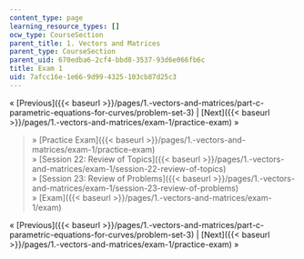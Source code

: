 ```yaml
---
content_type: page
learning_resource_types: []
ocw_type: CourseSection
parent_title: 1. Vectors and Matrices
parent_type: CourseSection
parent_uid: 670edba6-2cf4-bbd8-3537-93d6e066fb6c
title: Exam 1
uid: 7afcc16e-1e66-9d99-4325-103cb87d25c3
---
```


« [Previous]({{< baseurl >}}/pages/1.-vectors-and-matrices/part-c-parametric-equations-for-curves/problem-set-3) | [Next]({{< baseurl >}}/pages/1.-vectors-and-matrices/exam-1/practice-exam) »

> » [Practice Exam]({{< baseurl >}}/pages/1.-vectors-and-matrices/exam-1/practice-exam)  
> » [Session 22: Review of Topics]({{< baseurl >}}/pages/1.-vectors-and-matrices/exam-1/session-22-review-of-topics)  
> » [Session 23: Review of Problems]({{< baseurl >}}/pages/1.-vectors-and-matrices/exam-1/session-23-review-of-problems)  
> » [Exam]({{< baseurl >}}/pages/1.-vectors-and-matrices/exam-1/exam)

« [Previous]({{< baseurl >}}/pages/1.-vectors-and-matrices/part-c-parametric-equations-for-curves/problem-set-3) | [Next]({{< baseurl >}}/pages/1.-vectors-and-matrices/exam-1/practice-exam) »